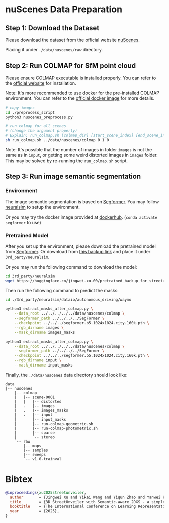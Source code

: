 
# nuScenes Data Preparation

## Step 1: Download the Dataset

Please download the dataset from the official website [nuScenes](https://www.nuscenes.org/nuscenes). 

Placing it under `./data/nuscenes/raw` directory.

## Step 2: Run COLMAP for SfM point cloud

Please ensure COLMAP executable is installed properly. You can refer to the [official website](https://colmap.github.io/install.html) for installation.

Note: It's more recommended to use docker for the pre-installed COLMAP environment. You can refer to the [official docker image](https://hub.docker.com/r/colmap/colmap) for more details.

```bash
# copy images
cd ./preprocess_script
python3 nuscenes_preprocess.py

# run colmap for all scenes
# (change the argument properly)
# Explain: run_colmap.sh [colmap_dir] [start_scene_index] [end_scene_index] [used_gpu_index]
sh run_colmap.sh ../data/nuscenes/colmap 0 1 0
```

Note: It's possible that the number of images in folder `images` is not the same as in `input`, or getting some weird distorted images in `images` folder. This may be solved by re-running the `run_colmap.sh` script.

## Step 3: Run image semantic segmentation

### Environment

The image semantic segmentation is based on [Segformer](https://github.com/NVlabs/SegFormer). You may follow [neuralsim](https://github.com/PJLab-ADG/neuralsim/blob/main/dataio/autonomous_driving/waymo/README.md#-setup-a-seperate-conda-env-for-segformer) to setup the environment.

Or you may try the docker image provided at [dockerhub](https://hub.docker.com/repository/docker/davidxujw/segformer/general). (`conda activate segformer` to use)

### Pretrained Model

After you set up the environment, please download the pretrained model from [Segformer](https://github.com/NVlabs/SegFormer?tab=readme-ov-file#evaluation). Or download from [this backup link](https://drive.google.com/drive/folders/1-FLXx-gNkG-F__F5q64hvXC-yfoC4Wpu?usp=sharing) and place it under `3rd_party/neuralsim`.

Or you may run the following command to download the model:

```bash
cd 3rd_party/neuralsim
wget https://huggingface.co/jingwei-xu-00/pretrained_backup_for_streetunveiler/resolve/main/Segformer/segformer.b5.1024x1024.city.160k.pth
```

Then run the following command to predict the masks:

```bash
cd ./3rd_party/neuralsim/dataio/autonomous_driving/waymo

python3 extract_masks_after_colmap.py \
    --data_root ../../../../../data/nuscenes/colmap \
    --segformer_path ../../../../SegFormer \
    --checkpoint ../../../segformer.b5.1024x1024.city.160k.pth \
    --rgb_dirname images \
    --mask_dirname images_masks
    
python3 extract_masks_after_colmap.py \
    --data_root ../../../../../data/nuscenes/colmap \
    --segformer_path ../../../../SegFormer \
    --checkpoint ../../../segformer.b5.1024x1024.city.160k.pth \
    --rgb_dirname input \
    --mask_dirname input_masks
```

Finally, the `./data/nuscenes` data directory should look like:

```
data
|-- nuscenes
    |-- colmap
    |   |-- scene-0001
    |   |   |-- distorted
    |   .   |-- images
    |   .   |-- images_masks
    |   .   |-- input
    |       |-- input_masks
    |       |-- run-colmap-geometric.sh
    |       |-- run-colmap-photometric.sh
    |       |-- sparse
    |       `-- stereo
    `-- raw
        |-- maps
        |-- samples
        |-- sweeps
        `-- v1.0-trainval
```

# Bibtex

```bibtex
@inproceedings{xu2025streetunveiler,
  author       = {Jingwei Xu and Yikai Wang and Yiqun Zhao and Yanwei Fu and Shenghua Gao},
  title        = {3D StreetUnveiler with Semantic-aware 2DGS - a simple baseline},
  booktitle    = {The International Conference on Learning Representations (ICLR)},
  year         = {2025},
}
```

